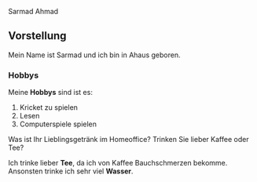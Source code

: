 Sarmad Ahmad

## Vorstellung
Mein Name ist Sarmad und ich bin in Ahaus geboren. 

### Hobbys
Meine **Hobbys** sind ist es:
1. Kricket zu spielen
2. Lesen
3. Computerspiele spielen

Was ist Ihr Lieblingsgetränk im Homeoffice? Trinken Sie lieber Kaffee oder Tee?

Ich trinke lieber **Tee**, da ich von Kaffee Bauchschmerzen bekomme. Ansonsten trinke ich sehr viel **Wasser**. 
